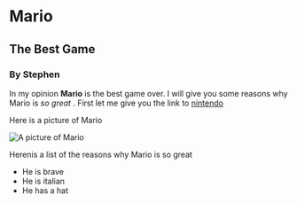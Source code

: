 # Mario
## The Best Game
### By Stephen

In my opinion **Mario** is the best game over. I will give you some reasons why Mario is _so great_ .
First let me give you the link to [nintendo](https://www.nintendo.com/us/?srsltid=AfmBOoquA_7nQAh93nn7crwPVhugIb_gwtsN4pmaWzZ_Lop1m-CrmUZe)

Here is a picture of Mario

![A picture of Mario](https://en.wikipedia.org/wiki/Mario#/media/File:Mario_by_Shigehisa_Nakaue.png)

Herenis a list of the reasons why Mario is so great

- He is brave
- He is italian
- He has a hat
